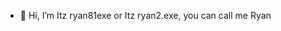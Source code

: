 - 👋 Hi, I’m Itz ryan81exe or Itz ryan2.exe, you can call me Ryan

<!---
Itzryanexetwo/Itzryanexetwo is a ✨ special ✨ repository because its `README.md` (this file) appears on your GitHub profile.
You can click the Preview link to take a look at your changes.
--->
